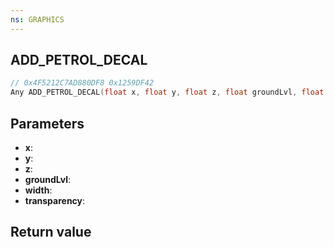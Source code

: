 ```yaml
---
ns: GRAPHICS
---
```

## ADD_PETROL_DECAL

```c
// 0x4F5212C7AD880DF8 0x1259DF42
Any ADD_PETROL_DECAL(float x, float y, float z, float groundLvl, float width, float transparency);
```


## Parameters
* **x**: 
* **y**: 
* **z**: 
* **groundLvl**: 
* **width**: 
* **transparency**: 

## Return value
